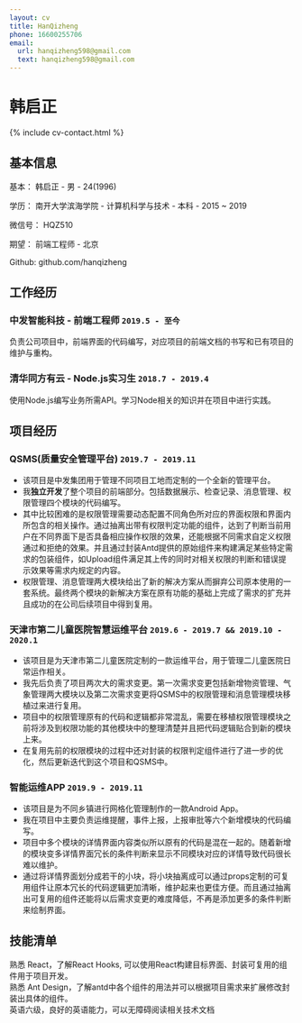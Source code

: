 ```yaml
---
layout: cv
title: HanQizheng
phone: 16600255706
email:
  url: hanqizheng598@gmail.com
  text: hanqizheng598@gmail.com
---
```


# 韩启正

<!--
include contact information from the front matter
Supported arguments:
    - homepage: url, text
    - phone
    - email
-->

{% include cv-contact.html %}

## 基本信息
基本： 韩启正 - 男 - 24(1996)

学历： 南开大学滨海学院 - 计算机科学与技术 - 本科 - 2015 ~ 2019

微信号： HQZ510

期望： 前端工程师 - 北京

Github: github.com/hanqizheng

## 工作经历

### **中发智能科技 - 前端工程师** `2019.5 - 至今`

负责公司项目中，前端界面的代码编写，对应项目的前端文档的书写和已有项目的维护与重构。

### **清华同方有云** - Node.js**实习生** `2018.7 - 2019.4`

使用Node.js编写业务所需API。学习Node相关的知识并在项目中进行实践。

## 项目经历

### **QSMS(质量安全管理平台)** `2019.7 - 2019.11`


- 该项目是中发集团用于管理不同项目工地而定制的一个全新的管理平台。<br>
- 我**独立开发**了整个项目的前端部分。包括数据展示、检查记录、消息管理、权限管理四个模块的代码编写。<br>
- 其中比较困难的是权限管理需要动态配置不同角色所对应的界面权限和界面内所包含的相关操作。通过抽离出带有权限判定功能的组件，达到了判断当前用户在不同界面下是否具备相应操作权限的效果，还能根据不同需求自定义权限通过和拒绝的效果。并且通过封装Antd提供的原始组件来构建满足某些特定需求的包装组件，如Upload组件满足其上传的同时对相关权限的判断和错误提示效果等需求内规定的内容。<br>
- 权限管理、消息管理两大模块给出了新的解决方案从而摒弃公司原本使用的一套系统。最终两个模块的新解决方案在原有功能的基础上完成了需求的扩充并且成功的在公司后续项目中得到复用。<br>


### **天津市第二儿童医院智慧运维平台** `2019.6 - 2019.7 && 2019.10 - 2020.1`

- 该项目是为天津市第二儿童医院定制的一款运维平台，用于管理二儿童医院日常运作相关。<br>
- 我先后负责了项目两次大的需求变更。第一次需求变更包括新增物资管理、气象管理两大模块以及第二次需求变更将QSMS中的权限管理和消息管理模块移植过来进行复用。<br>
- 项目中的权限管理原有的代码和逻辑都非常混乱，需要在移植权限管理模块之前将涉及到权限功能的其他模块中的整理清楚并且把代码逻辑贴合到新的模块上来。<br>
- 在复用先前的权限模块的过程中还对封装的权限判定组件进行了进一步的优化，然后更新迭代到这个项目和QSMS中。<br>


### **智能运维APP** `2019.9 - 2019.11`

- 该项目是为不同乡镇进行网格化管理制作的一款Android App。<br>
- 我在项目中主要负责运维提醒，事件上报，上报审批等六个新增模块的代码编写。<br>
- 项目中多个模块的详情界面内容类似所以原有的代码是混在一起的。随着新增的模块变多详情界面冗长的条件判断来显示不同模块对应的详情导致代码很长难以维护。<br>
- 通过将详情界面划分成若干的小块，将小块抽离成可以通过props定制的可复用组件让原本冗长的代码逻辑更加清晰，维护起来也更佳方便。而且通过抽离出可复用的组件还能将以后需求变更的难度降低，不再是添加更多的条件判断来绘制界面。<br>

## 技能清单

熟悉 React，了解React Hooks, 可以使用React构建目标界面、封装可复用的组件用于项目开发。<br> 
熟悉 Ant Design，了解antd中各个组件的用法并可以根据项目需求来扩展修改封装出具体的组件。<br>
英语六级，良好的英语能力，可以无障碍阅读相关技术文档<br>

<!-- ### Footer

Last updated: May 2013 -->
